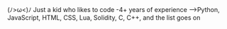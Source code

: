 (ﾉ>ω<)ﾉ Just a kid who likes to code
-4+ years of experience
-->Python, JavaScript, HTML, CSS, Lua, Solidity, C, C++, and the list goes on
